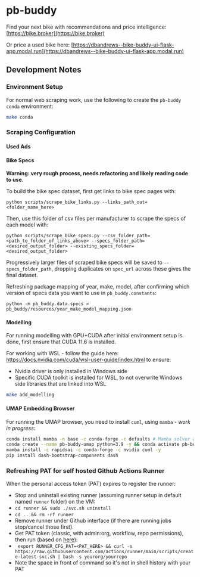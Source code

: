 # pb-buddy

Find your next bike with recommendations and price intelligence: [https://bike.broker](https://bike.broker)

Or price a used bike here: [https://dbandrews--bike-buddy-ui-flask-app.modal.run](https://dbandrews--bike-buddy-ui-flask-app.modal.run)

## Development Notes

### Environment Setup

For normal web scraping work, use the following to create the `pb-buddy` `conda` environment:

```bash
make conda
```

### Scraping Configuration

#### Used Ads

#### Bike Specs

**Warning: very rough process, needs refactoring and likely reading code to use**. 

To build the bike spec dataset, first get links to bike spec pages with:

```
python scripts/scrape_bike_links.py --links_path_out=<folder_name_here>
```

Then, use this folder of csv files per manufacturer to scrape the specs of each model with:

```
python scripts/scrape_bike_specs.py --csv_folder_path=<path_to_folder_of_links_above> --specs_folder_path=<desired_output_folder> --existing_specs_folder=<desired_output_folder>
```

Progressively larger files of scraped bike specs will be saved to `--specs_folder_path`, dropping duplicates on `spec_url` across these gives the final dataset.

Refreshing package mapping of year, make, model, after confirming which version of specs data you want to use in `pb_buddy.constants`:

```
python -m pb_buddy.data.specs > pb_buddy/resources/year_make_model_mapping.json
```

#### Modelling

For running modelling with GPU+CUDA after initial environment setup is done, first ensure that CUDA 11.6 is installed.

For working with WSL - follow the guide here: https://docs.nvidia.com/cuda/wsl-user-guide/index.html to ensure:

- Nvidia driver is only installed in Windows side
- Specific CUDA toolkit is installed for WSL, to not overwrite Windows side libraries that are linked into WSL

```bash
make add_modelling
```

#### UMAP Embedding Browser

For running the UMAP browser, you need to install `cuml`, using `mamba` - *work in progress*:

```bash
conda install mamba -n base -c conda-forge -c defaults # Mamba solver appears to be recommended by RapidsAI
conda create --name pb-buddy-umap python=3.9 -y && conda activate pb-buddy-umap
mamba install -c rapidsai -c conda-forge -c nvidia cuml -y
pip install dash-bootstrap-components dash
```

### Refreshing PAT for self hosted Github Actions Runner

When the personal access token (PAT) expires to register the runner:

- Stop and uninstall existing runner (assuming runner setup in default named `runner` folder) on the VM:
- `cd runner && sudo ./svc.sh uninstall`
- `cd .. && rm -rf runner`
- Remove runner under Github interface (if there are running jobs stop/cancel those first).
- Get PAT token (classic, with admin:org, workflow, repo permissions), then run (based on [here](https://github.com/actions/runner/blob/main/docs/automate.md#automate-configuring-self-hosted-runners)):
- ` export RUNNER_CFG_PAT=<PAT_HERE> && curl -s https://raw.githubusercontent.com/actions/runner/main/scripts/create-latest-svc.sh | bash -s yourorg/yourrepo`
- Note the space in front of command so it's not in shell history with your PAT

